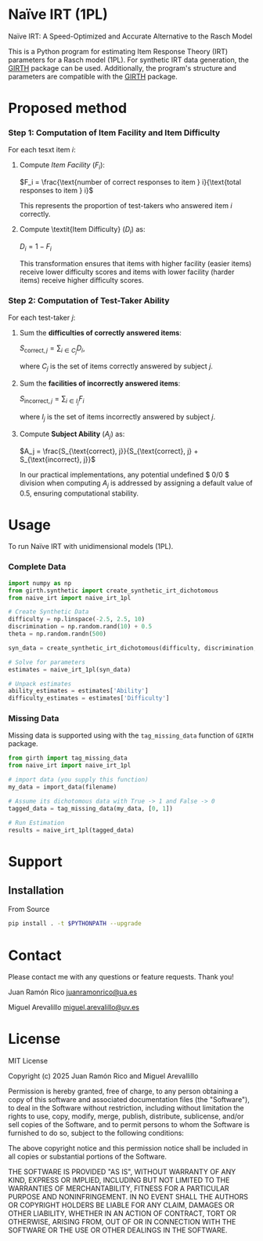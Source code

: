 # Naïve IRT (1PL)

Naïve IRT: A Speed-Optimized and Accurate Alternative to the Rasch Model  

This is a Python program for estimating Item Response Theory (IRT) parameters for a Rasch model (1PL). For synthetic IRT data generation, the [GIRTH](https://eribean.github.io/girth/) package can be used. Additionally, the program's structure and parameters are compatible with the [GIRTH](https://eribean.github.io/girth/) package. 

# Proposed method

### Step 1: Computation of Item Facility and Item Difficulty
For each tesxt item $i$:

1. Compute *Item Facility* ($F_i$):

   $F_i = \frac{\text{number of correct responses to item } i}{\text{total responses to item } i}$
  
   This represents the proportion of test-takers who answered item $i$ correctly.

2. Compute \textit{Item Difficulty} ($D_i$) as:

   $D_i = 1 - F_i$
  
   This transformation ensures that items with higher facility (easier items) receive lower difficulty scores and items with lower facility (harder items) receive higher difficulty scores.

### Step 2: Computation of Test-Taker Ability

For each test-taker $j$:

1. Sum the **difficulties of correctly answered items**:

   $S_{\text{correct}, j} = \sum_{i \in C_j} D_i,$
   
   where $C_j$ is the set of items correctly answered by subject $j$.

3. Sum the **facilities of incorrectly answered items**:

   $S_{\text{incorrect}, j} = \sum_{i \in I_j} F_i$

   where $I_j$ is the set of items incorrectly answered by subject $j$.

4. Compute **Subject Ability** ($A_j$) as:

   $A_j = \frac{S_{\text{correct}, j}}{S_{\text{correct}, j} + S_{\text{incorrect}, j}}$

   In our practical implementations, any potential undefined $ 0/0 $ division when computing $A_j$ is addressed by assigning a default value of 0.5, ensuring computational stability.

# Usage

To run Naïve IRT with unidimensional models (1PL).

### Complete Data

```python
import numpy as np
from girth.synthetic import create_synthetic_irt_dichotomous
from naive_irt import naive_irt_1pl

# Create Synthetic Data
difficulty = np.linspace(-2.5, 2.5, 10)
discrimination = np.random.rand(10) + 0.5
theta = np.random.randn(500)

syn_data = create_synthetic_irt_dichotomous(difficulty, discrimination, theta)

# Solve for parameters
estimates = naive_irt_1pl(syn_data)

# Unpack estimates
ability_estimates = estimates['Ability']
difficulty_estimates = estimates['Difficulty']
```

### Missing Data

Missing data is supported using with the `tag_missing_data` function of `GIRTH` package.

```python
from girth import tag_missing_data
from naive_irt import naive_irt_1pl

# import data (you supply this function)
my_data = import_data(filename)

# Assume its dichotomous data with True -> 1 and False -> 0
tagged_data = tag_missing_data(my_data, [0, 1])

# Run Estimation
results = naive_irt_1pl(tagged_data)
```

# Support

## Installation

From Source

```sh
pip install . -t $PYTHONPATH --upgrade
```
# Contact

Please contact me with any questions or feature requests. Thank you!

Juan Ramón Rico
juanramonrico@ua.es

Miguel Arevalillo
miguel.arevalillo@uv.es

# License

MIT License

Copyright (c) 2025 Juan Ramón Rico and Miguel Arevallillo

Permission is hereby granted, free of charge, to any person obtaining a copy
of this software and associated documentation files (the "Software"), to deal
in the Software without restriction, including without limitation the rights
to use, copy, modify, merge, publish, distribute, sublicense, and/or sell
copies of the Software, and to permit persons to whom the Software is
furnished to do so, subject to the following conditions:

The above copyright notice and this permission notice shall be included in all
copies or substantial portions of the Software.

THE SOFTWARE IS PROVIDED "AS IS", WITHOUT WARRANTY OF ANY KIND, EXPRESS OR
IMPLIED, INCLUDING BUT NOT LIMITED TO THE WARRANTIES OF MERCHANTABILITY,
FITNESS FOR A PARTICULAR PURPOSE AND NONINFRINGEMENT. IN NO EVENT SHALL THE
AUTHORS OR COPYRIGHT HOLDERS BE LIABLE FOR ANY CLAIM, DAMAGES OR OTHER
LIABILITY, WHETHER IN AN ACTION OF CONTRACT, TORT OR OTHERWISE, ARISING FROM,
OUT OF OR IN CONNECTION WITH THE SOFTWARE OR THE USE OR OTHER DEALINGS IN THE
SOFTWARE.
